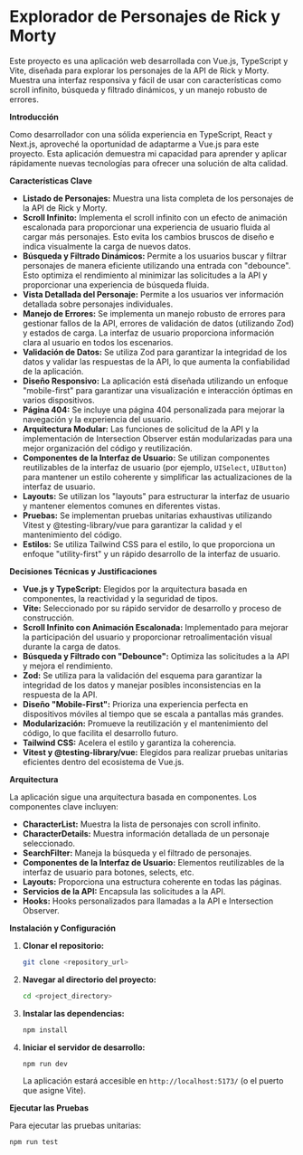 # Explorador de Personajes de Rick y Morty

Este proyecto es una aplicación web desarrollada con Vue.js, TypeScript y Vite, diseñada para explorar los personajes de la API de Rick y Morty. Muestra una interfaz responsiva y fácil de usar con características como scroll infinito, búsqueda y filtrado dinámicos, y un manejo robusto de errores.

**Introducción**

Como desarrollador con una sólida experiencia en TypeScript, React y Next.js, aproveché la oportunidad de adaptarme a Vue.js para este proyecto. Esta aplicación demuestra mi capacidad para aprender y aplicar rápidamente nuevas tecnologías para ofrecer una solución de alta calidad.

**Características Clave**

- **Listado de Personajes:** Muestra una lista completa de los personajes de la API de Rick y Morty.
- **Scroll Infinito:** Implementa el scroll infinito con un efecto de animación escalonada para proporcionar una experiencia de usuario fluida al cargar más personajes. Esto evita los cambios bruscos de diseño e indica visualmente la carga de nuevos datos.
- **Búsqueda y Filtrado Dinámicos:** Permite a los usuarios buscar y filtrar personajes de manera eficiente utilizando una entrada con "debounce". Esto optimiza el rendimiento al minimizar las solicitudes a la API y proporcionar una experiencia de búsqueda fluida.
- **Vista Detallada del Personaje:** Permite a los usuarios ver información detallada sobre personajes individuales.
- **Manejo de Errores:** Se implementa un manejo robusto de errores para gestionar fallos de la API, errores de validación de datos (utilizando Zod) y estados de carga. La interfaz de usuario proporciona información clara al usuario en todos los escenarios.
- **Validación de Datos:** Se utiliza Zod para garantizar la integridad de los datos y validar las respuestas de la API, lo que aumenta la confiabilidad de la aplicación.
- **Diseño Responsivo:** La aplicación está diseñada utilizando un enfoque "mobile-first" para garantizar una visualización e interacción óptimas en varios dispositivos.
- **Página 404:** Se incluye una página 404 personalizada para mejorar la navegación y la experiencia del usuario.
- **Arquitectura Modular:** Las funciones de solicitud de la API y la implementación de Intersection Observer están modularizadas para una mejor organización del código y reutilización.
- **Componentes de la Interfaz de Usuario:** Se utilizan componentes reutilizables de la interfaz de usuario (por ejemplo, `UISelect`, `UIButton`) para mantener un estilo coherente y simplificar las actualizaciones de la interfaz de usuario.
- **Layouts:** Se utilizan los "layouts" para estructurar la interfaz de usuario y mantener elementos comunes en diferentes vistas.
- **Pruebas:** Se implementan pruebas unitarias exhaustivas utilizando Vitest y @testing-library/vue para garantizar la calidad y el mantenimiento del código.
- **Estilos:** Se utiliza Tailwind CSS para el estilo, lo que proporciona un enfoque "utility-first" y un rápido desarrollo de la interfaz de usuario.

**Decisiones Técnicas y Justificaciones**

- **Vue.js y TypeScript:** Elegidos por la arquitectura basada en componentes, la reactividad y la seguridad de tipos.
- **Vite:** Seleccionado por su rápido servidor de desarrollo y proceso de construcción.
- **Scroll Infinito con Animación Escalonada:** Implementado para mejorar la participación del usuario y proporcionar retroalimentación visual durante la carga de datos.
- **Búsqueda y Filtrado con "Debounce":** Optimiza las solicitudes a la API y mejora el rendimiento.
- **Zod:** Se utiliza para la validación del esquema para garantizar la integridad de los datos y manejar posibles inconsistencias en la respuesta de la API.
- **Diseño "Mobile-First":** Prioriza una experiencia perfecta en dispositivos móviles al tiempo que se escala a pantallas más grandes.
- **Modularización:** Promueve la reutilización y el mantenimiento del código, lo que facilita el desarrollo futuro.
- **Tailwind CSS:** Acelera el estilo y garantiza la coherencia.
- **Vitest y @testing-library/vue:** Elegidos para realizar pruebas unitarias eficientes dentro del ecosistema de Vue.js.

**Arquitectura**

La aplicación sigue una arquitectura basada en componentes. Los componentes clave incluyen:

- **CharacterList:** Muestra la lista de personajes con scroll infinito.
- **CharacterDetails:** Muestra información detallada de un personaje seleccionado.
- **SearchFilter:** Maneja la búsqueda y el filtrado de personajes.
- **Componentes de la Interfaz de Usuario:** Elementos reutilizables de la interfaz de usuario para botones, selects, etc.
- **Layouts:** Proporciona una estructura coherente en todas las páginas.
- **Servicios de la API:** Encapsula las solicitudes a la API.
- **Hooks:** Hooks personalizados para llamadas a la API e Intersection Observer.

**Instalación y Configuración**

1.  **Clonar el repositorio:**

    ```bash
    git clone <repository_url>
    ```

2.  **Navegar al directorio del proyecto:**

    ```bash
    cd <project_directory>
    ```

3.  **Instalar las dependencias:**

    ```bash
    npm install
    ```

4.  **Iniciar el servidor de desarrollo:**

    ```bash
    npm run dev
    ```

    La aplicación estará accesible en `http://localhost:5173/` (o el puerto que asigne Vite).

**Ejecutar las Pruebas**

Para ejecutar las pruebas unitarias:

```bash
npm run test
```
